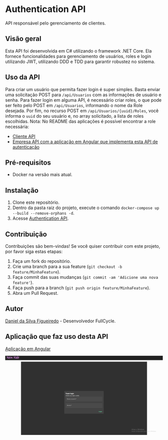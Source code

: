 # Authentication API

API responsável pelo gerenciamento de clientes.

## Visão geral

Esta API foi desenvolvida em C# utilizando o framework .NET Core. Ela fornece funcionalidades para gerenciamento de usuários, roles e login utilizando JWT, utilizando DDD e TDD para garantir robustez no sistema.

## Uso da API

Para criar um usuário que permita fazer login é super simples. Basta enviar uma solicitação POST para `/api/Usuarios` com as informações de usuário e senha. Para fazer login em alguma API, é necessário criar roles, o que pode ser feito pelo POST em `/api/Usuarios`, informando o nome da Role desejada. Por fim, no recurso POST em `/api/Usuarios/{uuid}/Roles`, você informa o `uuid` do seu usuário e, no array solicitado, a lista de roles escolhidas.
Nota: No README das aplicações é possível encontrar a role necessária:

- [Cliente API](https://github.com/NielDevSft/cliente)
- [Empresa API com a aplicação em Angular que implementa esta API de autenticação](https://github.com/NielDevSft/empresa)

## Pré-requisitos

- Docker na versão mais atual.

## Instalação

1. Clone este repositório.
2. Dentro da pasta raiz do projeto, execute o comando `docker-compose up --build --remove-orphans -d`.
3. Acesse [Authentication API](http://localhost:5002/index.html).

## Contribuição

Contribuições são bem-vindas! Se você quiser contribuir com este projeto, por favor siga estas etapas:

1. Faça um fork do repositório.
2. Crie uma branch para a sua feature (`git checkout -b feature/MinhaFeature`).
3. Faça commit das suas mudanças (`git commit -am 'Adicione uma nova feature'`).
4. Faça push para a branch (`git push origin feature/MinhaFeature`).
5. Abra um Pull Request.

## Autor

[Daniel da Silva Figueiredo](https://github.com/NielDevSft) - Desenvolvedor FullCycle.

## Aplicação que faz uso desta API

[Aplicação em Angular](https://github.com/NielDevSft/empresa)

![Tela de login](print-tela-login.png)
